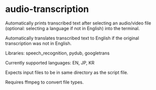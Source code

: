 # audio-transcription

Automatically prints transcribed text after selecting an audio/video file (optional: selecting a language if not in English) into the terminal.

Automatically translates transcribed text to English if the original transcription was not in English.

Libraries: speech_recognition, pydub, googletrans

Currently supported languages: EN, JP, KR

Expects input files to be in same directory as the script file.

Requires ffmpeg to convert file types.
